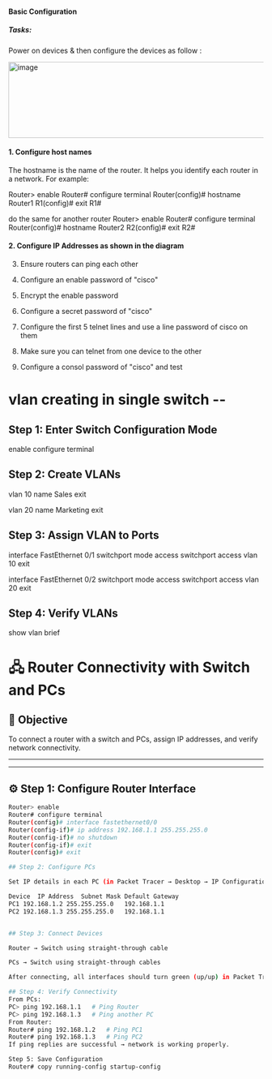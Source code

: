 #### Basic Configuration 

##### Tasks: 
Power on devices & then configure the devices as follow :

<img width="800" height="150" alt="image" src="https://github.com/user-attachments/assets/79d32345-09d2-445b-9212-4d76ed54cf98" />

#### 1. Configure host names
   The hostname is the name of the router. It helps you identify each router in a network.
   For example:
   
   Router> enable
   Router# configure terminal
   Router(config)# hostname Router1
   R1(config)# exit
   R1#
   
   do the same for another router
   Router> enable
   Router# configure terminal
   Router(config)# hostname Router2
   R2(config)# exit
   R2#

   
#### 2. Configure IP Addresses as shown in the diagram
    
   
3. Ensure routers can ping each other
   
4. Configure an enable password of "cisco"
  
5. Encrypt the enable password
    
6. Configure a secret password of "cisco"
    
7. Configure the first 5 telnet lines and use a line password of cisco on them
    
8. Make sure you can telnet from one device to the other
    
9. Configure a consol password of "cisco" and test










# vlan creating in single switch --

## Step 1: Enter Switch Configuration Mode

enable
configure terminal

## Step 2: Create VLANs

vlan 10
name Sales
exit

vlan 20
name Marketing
exit

## Step 3: Assign VLAN to Ports

interface FastEthernet 0/1
switchport mode access
switchport access vlan 10
exit

interface FastEthernet 0/2
switchport mode access
switchport access vlan 20
exit

## Step 4: Verify VLANs
show vlan brief


# 🖧 Router Connectivity with Switch and PCs

## 🎯 Objective
To connect a router with a switch and PCs, assign IP addresses, and verify network connectivity.

---

---

## ⚙️ Step 1: Configure Router Interface
```bash
Router> enable
Router# configure terminal
Router(config)# interface fastethernet0/0
Router(config-if)# ip address 192.168.1.1 255.255.255.0
Router(config-if)# no shutdown
Router(config-if)# exit
Router(config)# exit

## Step 2: Configure PCs

Set IP details in each PC (in Packet Tracer → Desktop → IP Configuration)

Device	IP Address	Subnet Mask	Default Gateway
PC1	192.168.1.2	255.255.255.0	192.168.1.1
PC2	192.168.1.3	255.255.255.0	192.168.1.1


## Step 3: Connect Devices

Router → Switch using straight-through cable

PCs → Switch using straight-through cables

After connecting, all interfaces should turn green (up/up) in Packet Tracer.

## Step 4: Verify Connectivity
From PCs:
PC> ping 192.168.1.1   # Ping Router
PC> ping 192.168.1.3   # Ping another PC
From Router:
Router# ping 192.168.1.2   # Ping PC1
Router# ping 192.168.1.3   # Ping PC2
If ping replies are successful → network is working properly.

Step 5: Save Configuration
Router# copy running-config startup-config

